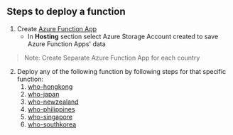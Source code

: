 ## Steps to deploy a function

1. Create [Azure Function App](https://docs.microsoft.com/en-us/azure/azure-functions/functions-create-function-app-portal)
    - In **Hosting** section select Azure Storage Account created to save Azure Function Apps' data

>Note: Create Separate Azure Function App for each country

2. Deploy any of the following function by following steps for that specific function:
    1. [who-hongkong](who-hongkong)
    2. [who-japan](who-japan)
    3. [who-newzealand](who-newzealand)
    4. [who-philippines](who-philippines)
    5. [who-singapore](who-singapore)
    6. [who-southkorea](who-southkorea)